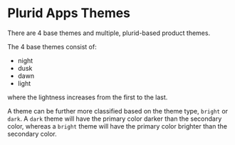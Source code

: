 # Plurid Apps Themes


There are 4 base themes and multiple, plurid-based product themes.

The 4 base themes consist of:

+ night
+ dusk
+ dawn
+ light

where the lightness increases from the first to the last.

A theme can be further more classified based on the theme type, `bright` or `dark`. A `dark` theme will have the primary color darker than the secondary color, whereas a `bright` theme will have the primary color brighter than the secondary color.
